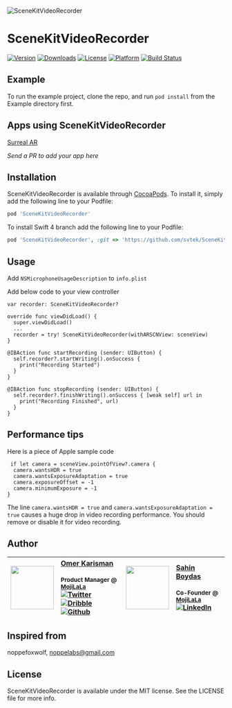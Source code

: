 ![SceneKitVideoRecorder](https://i.imgur.com/1f7aXFY.png "SceneKitVideoRecorder")

# SceneKitVideoRecorder

[![Version](https://img.shields.io/cocoapods/v/SceneKitVideoRecorder.svg?style=flat)](http://cocoapods.org/pods/SceneKitVideoRecorder)
[![Downloads](https://img.shields.io/cocoapods/dt/SceneKitVideoRecorder.svg?style=flat)](http://cocoapods.org/pods/SceneKitVideoRecorder)
[![License](https://img.shields.io/cocoapods/l/SceneKitVideoRecorder.svg?style=flat)](http://cocoapods.org/pods/SceneKitVideoRecorder)
[![Platform](https://img.shields.io/cocoapods/p/SceneKitVideoRecorder.svg?style=flat)](http://cocoapods.org/pods/SceneKitVideoRecorder)
[![Build Status](https://travis-ci.org/svtek/SceneKitVideoRecorder.svg?branch=master)](https://travis-ci.org/svtek/SceneKitVideoRecorder)

## Example

To run the example project, clone the repo, and run `pod install` from the Example directory first.

## Apps using SceneKitVideoRecorder

[Surreal AR](https://itunes.apple.com/us/app/surreal-ar-augmented-reality/id1286981298?mt=8)

*Send a PR to add your app here*

## Installation

SceneKitVideoRecorder is available through [CocoaPods](http://cocoapods.org). To install
it, simply add the following line to your Podfile:

```ruby
pod 'SceneKitVideoRecorder'
```


To install Swift 4 branch add the following line to your Podfile:
```ruby
pod 'SceneKitVideoRecorder', :git => 'https://github.com/svtek/SceneKitVideoRecorder.git', :branch => 'swift4'

```

## Usage

Add `NSMicrophoneUsageDescription` to `info.plist`


Add below code to your view controller

```
var recorder: SceneKitVideoRecorder?

override func viewDidLoad() {
  super.viewDidLoad()
  ...
  recorder = try! SceneKitVideoRecorder(withARSCNView: sceneView)
}

@IBAction func startRecording (sender: UIButton) {
  self.recorder?.startWriting().onSuccess {
    print("Recording Started")
  }
}

@IBAction func stopRecording (sender: UIButton) {
  self.recorder?.finishWriting().onSuccess { [weak self] url in
    print("Recording Finished", url)
  }
}
```

## Performance tips

Here is a piece of Apple sample code

```
 if let camera = sceneView.pointOfView?.camera {
  camera.wantsHDR = true
  camera.wantsExposureAdaptation = true
  camera.exposureOffset = -1
  camera.minimumExposure = -1
}
```
The line ```camera.wantsHDR = true``` and ```camera.wantsExposureAdaptation = true``` causes a huge drop in video recording performance. You should remove or disable it for video recording.

## Author
| [<img src="https://avatars1.githubusercontent.com/u/1448702?v=4" width="100px;"/>](http://okaris.com)   | [Omer Karisman](http://okaris.com)<br/><br/><sub>Product Manager @ [MojiLaLa](http://mojilala.com)</sub><br/> [![Twitter][1.1]][1] [![Dribble][2.1]][2] [![Github][3.1]][3]| [<img src="https://pbs.twimg.com/profile_images/508440350495485952/U1VH52UZ_200x200.jpeg" width="100px;"/>](https://twitter.com/sahinboydas)   | [Sahin Boydas](https://twitter.com/sahinboydas)<br/><br/><sub>Co-Founder @ [MojiLaLa](http://mojilala.com)</sub><br/> [![LinkedIn][4.1]][4]|
| - | :- | - | :- |

[1.1]: http://i.imgur.com/wWzX9uB.png (twitter icon without padding)
[2.1]: http://i.imgur.com/Vvy3Kru.png (dribbble icon without padding)
[3.1]: http://i.imgur.com/9I6NRUm.png (github icon without padding)
[4.1]: https://www.kingsfund.org.uk/themes/custom/kingsfund/dist/img/svg/sprite-icon-linkedin.svg (linkedin icon)

[1]: http://www.twitter.com/okarisman
[2]: http://dribbble.com/okaris
[3]: http://www.github.com/okaris
[4]: https://www.linkedin.com/in/sahinboydas

## Inspired from
noppefoxwolf, noppelabs@gmail.com

## License

SceneKitVideoRecorder is available under the MIT license. See the LICENSE file for more info.
